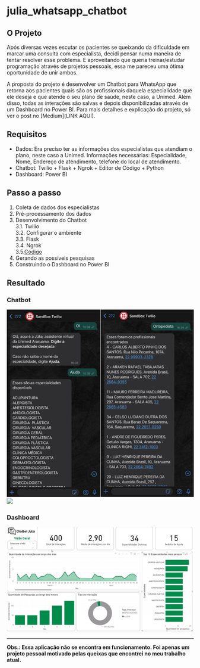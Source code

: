 # julia_whatsapp_chatbot

## O Projeto 

Após diversas vezes escutar os pacientes se queixando da dificuldade em marcar uma consulta com especialista, decidi pensar numa maneira de tentar resolver esse problema. E aproveitando que queria treinar/estudar programação através de projetos pessoais, essa me pareceu uma ótima oportunidade de unir ambos.<br>

A proposta do projeto é desenvolver um Chatbot para WhatsApp que retorna aos pacientes quais são os profissionais daquela especialidade que ele deseja e que atende o seu plano de saúde, neste caso, a Unimed. Além disso, todas as interações são salvas e depois disponibilizadas através de um Dashboard no Power BI. Para mais detalhes e explicação do projeto, só ver o post no [Medium](LINK AQUI).

## Requisitos
* Dados: Era preciso ter as informações dos especialistas que atendiam o plano, neste caso a Unimed. Informações necessárias: Especialidade, Nome, Endereço de atendimento, telefone do local de atendimento.
* Chatbot: Twilio + Flask + Ngrok + Editor de Código + Python
* Dashboard: Power BI

## Passo a passo 
1. Coleta de dados dos especialistas
2. Pré-processamento dos dados
3. Desenvolvimento do Chatbot<br>
  3.1. Twilio<br>
  3.2. Configurar o ambiente<br>
  3.3. Flask<br>
  3.4. Ngrok<br>
  3.5.[Código](https://github.com/leticiamchd/julia_whatsapp_chatbot/blob/main/main.py)<br>
4. Gerando as possíveis pesquisas
5. Construindo o Dashboard no Power BI

## Resultado 
### Chatbot 
![](attachments/Chatbot_Images.png)
![](attachments/Chatbot.gif)

### Dashboard
![](attachments/dash_gif.gif)

---

**Obs.: Essa aplicação não se encontra em funcionamento. Foi apenas um projeto pessoal motivado pelas queixas que encontrei no meu trabalho atual.**
